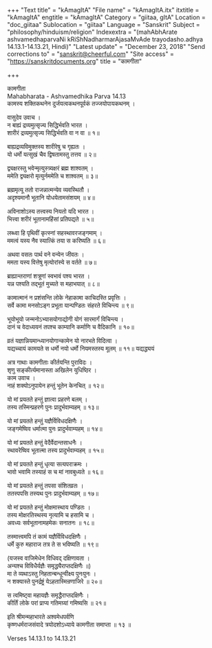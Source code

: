 +++
"Text title" = "kAmagItA"
"File name" = "kAmagItA.itx"
itxtitle = "kAmagItA"
engtitle = "kAmagItA"
Category = "giitaa, gItA"
Location = "doc_giitaa"
Sublocation = "giitaa"
Language = "Sanskrit"
Subject = "philosophy/hinduism/religion"
Indexextra = "(mahAbhArate ashvamedhaparvaNi kRiShNadharmarAjasaMvAde trayodasho.adhya 14.13.1-14.13.21, Hindi)"
"Latest update" = "December 23, 2018"
"Send corrections to" = "sanskrit@cheerful.com"
"Site access" = "https://sanskritdocuments.org"
title = "कामगीता"

+++
  
 कामगीता   
Mahabharata - Ashvamedhika Parva 14.13   
कामस्य शक्तिकथनेन दुर्जयत्वकथनपूर्वकं तज्जयोपायकथनम् ।  
  
वासुदेव उवाच ।  
न बाह्यं द्रव्यमुत्सृज्य सिद्धिर्भवति भारत ।  
शारीरं द्रव्यमुत्सृज्य सिद्धिर्भवति वा न वा ॥ १॥  
  
बाह्यद्रव्यविमुक्तस्य शारीरेषु च गृह्यतः ।  
यो धर्मो यत्सुखं चैव द्विषतामस्तु तत्तव ॥ २॥  
  
द्व्यक्षरस्तु भवेन्मृत्युस्त्र्यक्षरं ब्रह्म शाश्वतम् ।  
ममेति द्व्यक्षरो मृत्युर्नममेति च शाश्वतम् ॥ ३॥  
  
ब्रह्ममृत्यू ततो राजन्नात्मन्येव व्यवस्थितौ ।  
अदृश्यमानौ भूतानि योधयेतामसंशयम् ॥ ४॥  
  
अविनाशोऽस्य तत्त्वस्य नियतो यदि भारत ।  
भित्त्वा शरीरं भूतानामहिंसां प्रतिपद्यते ॥ ५॥  
  
लब्ध्वा हि पृथिवीं कृत्स्नां सहस्थावरजङ्गमाम् ।  
ममत्वं यस्य नैव स्यात्किं तया स करिष्यति ॥ ६॥  
  
अथवा वसतः पार्थ वने वन्येन जीवतः ।  
ममता यस्य वित्तेषु मृत्योरांस्ये स वर्तते ॥ ७॥  
  
ब्राह्यान्तराणां शत्रूणां स्वभावं पश्य भारत ।  
यन्न पश्यति तद्भूतं मुच्यते स महाभयात् ॥ ८॥  
  
कामात्मानं न प्रशंसन्ति लोके नेहाकामा काचिदस्ति प्रवृत्तिः ।  
सर्वे कामा मनसोऽङ्ग प्रभूता यान्पण्डितः संहरते विचिन्त्य ॥ ९॥  
  
भूयोभूयो जन्मनोऽभ्यासयोगाद्योगी योगं सारमार्गं विचिन्त्य ।  
दानं च वेदाध्ययनं तपश्च काम्यानि कर्माणि च वैदिकानि ॥ १०॥  
  
व्रतं यज्ञान्नियमान्ध्यानयोगान्कामेन यो नारभते विदित्वा ।  
यद्यच्चायं कामयते स धर्मो नयो धर्मो नियमस्तस्य मूलम् ॥  ११॥ यद्यद्ध्ययं  
  
अत्र गाथाः कामगीताः कीर्तयन्ति पुराविदः ।  
शृणु सङ्कीर्त्यमानास्ता अखिलेन युधिष्ठिर ।  
काम उवाच ।  
नाहं शक्योऽनुपायेन हन्तुं भूतेन केनचित् ॥  १२॥  
  
यो मां प्रयतते हन्तुं ज्ञात्वा प्रहरणे बलम् ।  
तस्य तस्मिन्प्रहरणे पुनः प्रादुर्भवाम्यहम् ॥ १३॥  
  
यो मां प्रयतते हन्तुं यज्ञैर्विविधदक्षिणैः ।  
जङ्गमेष्विव धर्मात्मा पुनः प्रादुर्भवाम्यहम् ॥ १४॥  
  
यो मां प्रयतते हन्तुं वेदैर्वेदान्तसाधनैः ।  
स्थावरेष्विव भूतात्मा तस्य प्रादुर्भवाम्यहम् ॥ १५॥  
  
यो मां प्रयतते हन्तुं धृत्या सत्यपराक्रमः ।  
भावो भवामि तस्याहं स च मां नावबुध्यते ॥ १६॥  
  
यो मां प्रयतते हन्तुं तपसा संशितव्रतः ।  
ततस्पपसि तस्यथ पुनः प्रादुर्भवाम्यहम् ॥ १७॥  
  
यो मां प्रयतते हन्तुं मोक्षमास्थाय पण्डितः ।  
तस्य मोक्षरतिस्थस्य नृत्यामि च हसामि च ।  
अवध्यः सर्वभूतानामहमेकः सनातनः ॥  १८॥  
  
तस्मात्त्वमपि तं कामं यज्ञैर्विविधदक्षिणैः ।  
धर्मे कुरु महाराज तत्र ते स भविष्यति ॥ १९॥  
  
(यजस्व वाजिमेधेन विधिवद् दक्षिणावता ।  
अन्यश्च विविधैर्यज्ञैः समृद्ध्यैराप्तदक्षिणैः ॥)  
मा ते व्यथाऽस्तु निहतान्बन्धून्वीक्ष्य पुनःपुनः ।  
न शक्यास्ते पुनर्द्रष्ट्रं येऽहतास्मिन्रणाजिरे ॥ २०॥  
  
स त्वमिष्ट्वा महायज्ञैः समृद्धैराप्तदक्षिणैः ।  
कीर्तिं लोके परां प्राप्य गतिमग्र्यां गमिष्यसि ॥ २१॥  
  
इति श्रीमन्महाभारते अश्वमेधपर्वणि  
कृष्णधर्मराजसंवादे त्रयोदशोऽध्याये कामगीता समाप्ता ॥ १३ ॥  
  
  
Verses 14.13.1 to 14.13.21  
  
